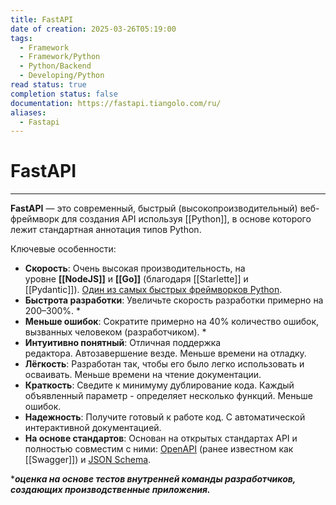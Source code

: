 ```yaml
---
title: FastAPI
date of creation: 2025-03-26T05:19:00
tags:
  - Framework
  - Framework/Python
  - Python/Backend
  - Developing/Python
read status: true
completion status: false
documentation: https://fastapi.tiangolo.com/ru/
aliases:
  - Fastapi
---
```

# FastAPI
---

**FastAPI** — это современный, быстрый (высокопроизводительный) веб-фреймворк для создания API используя [[Python]], в основе которого лежит стандартная аннотация типов Python.

Ключевые особенности:

- **Скорость**: Очень высокая производительность, на уровне **[[NodeJS]]** и **[[Go]]** (благодаря [[Starlette]] и [[Pydantic]]). [Один из самых быстрых фреймворков Python](https://fastapi.tiangolo.com/ru/#_10).
- **Быстрота разработки**: Увеличьте скорость разработки примерно на 200–300%. *
- **Меньше ошибок**: Сократите примерно на 40% количество ошибок, вызванных человеком (разработчиком). *
- **Интуитивно понятный**: Отличная поддержка редактора. Автозавершение везде. Меньше времени на отладку.
- **Лёгкость**: Разработан так, чтобы его было легко использовать и осваивать. Меньше времени на чтение документации.
- **Краткость**: Сведите к минимуму дублирование кода. Каждый объявленный параметр - определяет несколько функций. Меньше ошибок.
- **Надежность**: Получите готовый к работе код. С автоматической интерактивной документацией.
- **На основе стандартов**: Основан на открытых стандартах API и полностью совместим с ними: [OpenAPI](https://github.com/OAI/OpenAPI-Specification) (ранее известном как [[Swagger]]) и [JSON Schema](https://json-schema.org/).

 ****оценка на основе тестов внутренней команды разработчиков, создающих производственные приложения.***
 